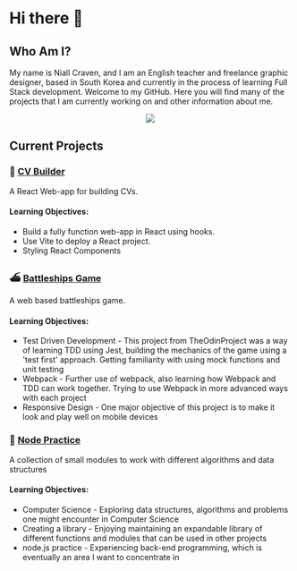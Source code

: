 # Hi there 👋

## Who Am I?

My name is Niall Craven, and I am an English teacher and freelance graphic designer, based in South Korea and currently in the process of learning Full Stack development. Welcome to my GitHub. Here you will find many of the projects that I am currently working on and other information about me.

<p align="center">
  <a href="https://skillicons.dev">
    <img src="https://skillicons.dev/icons?i=html,css,js,git,webpack,jest,ps,ai,blender" />
  </a>
</p>

## Current Projects

### 📃 [CV Builder](https://www.github.com/niallantony/cv-app)

A React Web-app for building CVs.

#### Learning Objectives:
- Build a fully function web-app in React using hooks.
- Use Vite to deploy a React project.
- Styling React Components

### ⛴️ [Battleships Game](https://www.github.com/niallantony/battleships)

A web based battleships game.

#### Learning Objectives:
- Test Driven Development - This project from TheOdinProject was a way of learning TDD using Jest, building the mechanics of the game using a 'test first' approach. Getting familiarity with using mock functions and unit testing 
- Webpack - Further use of webpack, also learning how Webpack and TDD can work together. Trying to use Webpack in more advanced ways with each project 
- Responsive Design - One major objective of this project is to make it look and play well on mobile devices 

### 🔬 [Node Practice](www.github.com/niallantony/Node_practice)

A collection of small modules to work with different algorithms and data structures

#### Learning Objectives:
- Computer Science - Exploring data structures, algorithms and problems one might encounter in Computer Science 
- Creating a library - Enjoying maintaining an expandable library of different functions and modules that can be used in other projects 
- node.js practice - Experiencing back-end programming, which is eventually an area I want to concentrate in 

<!--
**niallantony/niallantony** is a ✨ _special_ ✨ repository because its `README.md` (this file) appears on your GitHub profile.

Here are some ideas to get you started:

- 🔭 I’m currently working on ...
- 🌱 I’m currently learning ...
- 👯 I’m looking to collaborate on ...
- 🤔 I’m looking for help with ...
- 💬 Ask me about ...
- 📫 How to reach me: ...
- 😄 Pronouns: ...
- ⚡ Fun fact: ...
-->
